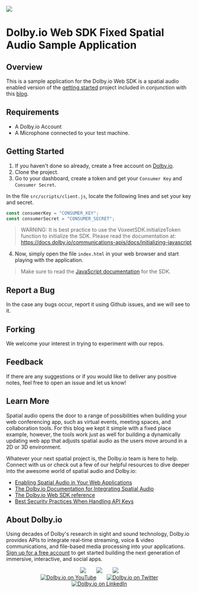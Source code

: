 ![](https://dolby.io/wp-content/uploads/2022/02/tempsnip-2048x1149.png)
# Dolby.io Web SDK Fixed Spatial Audio Sample Application

## Overview
This is a sample application for the Dolby.io Web SDK is a spatial audio enabled version of the [getting started](https://docs.dolby.io/communications-apis/docs/create-a-basic-audio-conference-application) project included in conjunction with this [blog](https://docs.dolby.io).

## Requirements 
- A Dolby.io Account
- A Microphone connected to your test machine.

## Getting Started 

1. If you haven't done so already, create a free account on [Dolby.io](https://dolby.io/signup). 
2. Clone the project.
3. Go to your dashboard, create a token and get your `Consumer Key` and `Consumer Secret`.

In the file `src/scripts/client.js`, locate the following lines and set your key and secret.

```javascript
const consumerKey = "CONSUMER_KEY";
const consumerSecret = "CONSUMER_SECRET";
```

> WARNING: It is best practice to use the VoxeetSDK.initializeToken function to initialize the SDK.
> Please read the documentation at:
> https://docs.dolby.io/communications-apis/docs/initializing-javascript

4. Now, simply open the file `index.html` in your web browser and start playing with the application.

> Make sure to read the [JavaScript documentation](https://docs.dolby.io/communications-apis/docs/js-overview) for the SDK.


## Report a Bug 
In the case any bugs occur, report it using Github issues, and we will see to it. 

## Forking
We welcome your interest in trying to experiment with our repos.

## Feedback 
If there are any suggestions or if you would like to deliver any positive notes, feel free to open an issue and let us know!

## Learn More

Spatial audio opens the door to a range of possibilities when building your web conferencing app, such as virtual events, meeting spaces, and collaboration tools. For this blog we kept it simple with a fixed place example, however, the tools work just as well for building a dynamically updating web app that adjusts spatial audio as the users move around in a 2D or 3D environment.

Whatever your next spatial project is, the Dolby.io team is here to help. Connect with us or check out a few of our helpful resources to dive deeper into the awesome world of spatial audio and Dolby.io:

- [Enabling Spatial Audio in Your Web Applications](https://dolby.io/blog/enabling-spatial-audio-in-your-web-applications/)
- [The Dolby.io Documentation for Integrating Spatial Audio](https://docs.dolby.io/communications-apis/docs/guides-integrating-spatial-audio)
- [The Dolby.io Web SDK reference](https://docs.dolby.io/communications-apis/docs/js-reference)
- [Best Security Practices When Handling API Keys](https://docs.dolby.io/communications-apis/docs/guides-security-best-practices)

## About Dolby.io

Using decades of Dolby's research in sight and sound technology, Dolby.io provides APIs to integrate real-time streaming, voice & video communications, and file-based media processing into your applications. [Sign up for a free account](https://dashboard.dolby.io/signup/) to get started building the next generation of immersive, interactive, and social apps.

<div align="center">
  <a href="https://dolby.io/" target="_blank"><img src="https://img.shields.io/badge/Dolby.io-0A0A0A?style=for-the-badge&logo=dolby&logoColor=white"/></a>
&nbsp; &nbsp; &nbsp;
  <a href="https://docs.dolby.io/" target="_blank"><img src="https://img.shields.io/badge/Dolby.io-Docs-0A0A0A?style=for-the-badge&logoColor=white"/></a>
&nbsp; &nbsp; &nbsp;
  <a href="https://dolby.io/blog/category/developer/" target="_blank"><img src="https://img.shields.io/badge/Dolby.io-Blog-0A0A0A?style=for-the-badge&logoColor=white"/></a>
</div>

<div align="center">
&nbsp; &nbsp; &nbsp;
  <a href="https://youtube.com/@dolbyio" target="_blank"><img src="https://img.shields.io/badge/YouTube-red?style=flat-square&logo=youtube&logoColor=white" alt="Dolby.io on YouTube"/></a>
&nbsp; &nbsp; &nbsp; 
  <a href="https://twitter.com/dolbyio" target="_blank"><img src="https://img.shields.io/badge/Twitter-blue?style=flat-square&logo=twitter&logoColor=white" alt="Dolby.io on Twitter"/></a>
&nbsp; &nbsp; &nbsp;
  <a href="https://www.linkedin.com/company/dolbyio/" target="_blank"><img src="https://img.shields.io/badge/LinkedIn-0077B5?style=flat-square&logo=linkedin&logoColor=white" alt="Dolby.io on LinkedIn"/></a>
</div>
